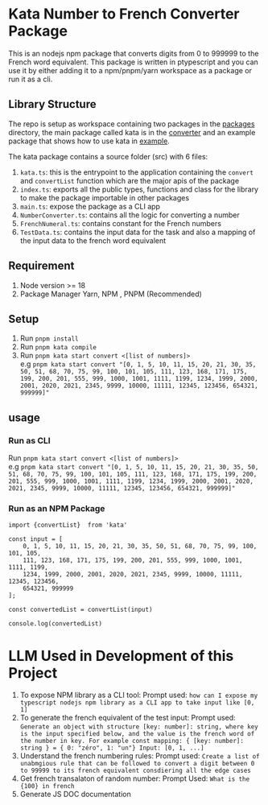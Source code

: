 # Kata Number to French Converter Package
This is an nodejs npm package that converts digits from 0 to 999999 to the French word equivalent. This package is written in ptypescript and you can use it by either adding it to a npm/pnpm/yarn workspace as a package or run it as a cli. 

## Library Structure
The repo is setup as workspace containing two packages in the [packages](https://github.com/tosinamuda/kata/tree/main/packages) directory,  the main package called kata is in the [converter](https://github.com/tosinamuda/kata/tree/main/packages/converter) and an example package that shows how to use kata in [example](https://github.com/tosinamuda/kata/tree/main/packages/examples).

The kata package contains a source folder (src) with 6  files:
1. `kata.ts`: this is the entrypoint to the application containing the `convert` and `convertList` function which are the major apis of the package
2. `index.ts`: exports all the public types, functions and class for the library to make the package importable in other packages
3. `main.ts`: expose the package as a CLI app
4. `NumberConverter.ts`: contains all the logic for converting a number
5. `FrenchNumeral.ts`: contains constant for the French numbers
6. `TestData.ts`: contains the input data for the task and also a mapping of the input data to the french word equivalent

## Requirement
1. Node version >= 18
2. Package Manager Yarn, NPM , PNPM (Recommended) 


## Setup
1. Run `pnpm install`
2. Run `pnpm kata compile`
3. Run `pnpm kata start convert <[list of numbers]>`   
e.g `pnpm kata start convert "[0, 1, 5, 10, 11, 15, 20, 21, 30, 35, 50, 51, 68, 70, 75, 99, 100, 101, 105, 111, 123, 168, 171, 175, 199, 200, 201, 555, 999, 1000, 1001, 1111, 1199, 1234, 1999, 2000, 2001, 2020, 2021, 2345, 9999, 10000, 11111, 12345, 123456, 654321, 999999]"`


## usage
### Run as CLI
Run `pnpm kata start convert <[list of numbers]>`   
e.g `pnpm kata start convert "[0, 1, 5, 10, 11, 15, 20, 21, 30, 35, 50, 51, 68, 70, 75, 99, 100, 101, 105, 111, 123, 168, 171, 175, 199, 200, 201, 555, 999, 1000, 1001, 1111, 1199, 1234, 1999, 2000, 2001, 2020, 2021, 2345, 9999, 10000, 11111, 12345, 123456, 654321, 999999]"`


### Run as an NPM Package
```
import {convertList}  from 'kata'

const input = [
    0, 1, 5, 10, 11, 15, 20, 21, 30, 35, 50, 51, 68, 70, 75, 99, 100, 101, 105,
    111, 123, 168, 171, 175, 199, 200, 201, 555, 999, 1000, 1001, 1111, 1199,
    1234, 1999, 2000, 2001, 2020, 2021, 2345, 9999, 10000, 11111, 12345, 123456,
    654321, 999999
];

const convertedList = convertList(input)

console.log(convertedList)
```


# LLM Used in Development of this Project
1. To expose NPM library as a CLI tool: 
Prompt used: `how can I expose my typescript nodejs npm library as a CLI app to take input like [0, 1]`
2. To generate the french equivalent of the test input: 
Prompt used: `Generate an object with structure [key: number]: string, where key is the input specified below, and the value is the french word of the number in key. For example const mapping: { [key: number]: string } = { 0: "zéro", 1: "un"}
Input: [0, 1, ...]`
3. Understand the french numbering rules: 
Prompt used: `Create a list of unabmgious rule that can be followed to convert a digit between 0 to 99999 to its french equivalent consdiering all the edge cases`
4. Get french transalaton of random number:
Prompt Used: `What is the {100} in french`
5. Generate JS DOC documentation
